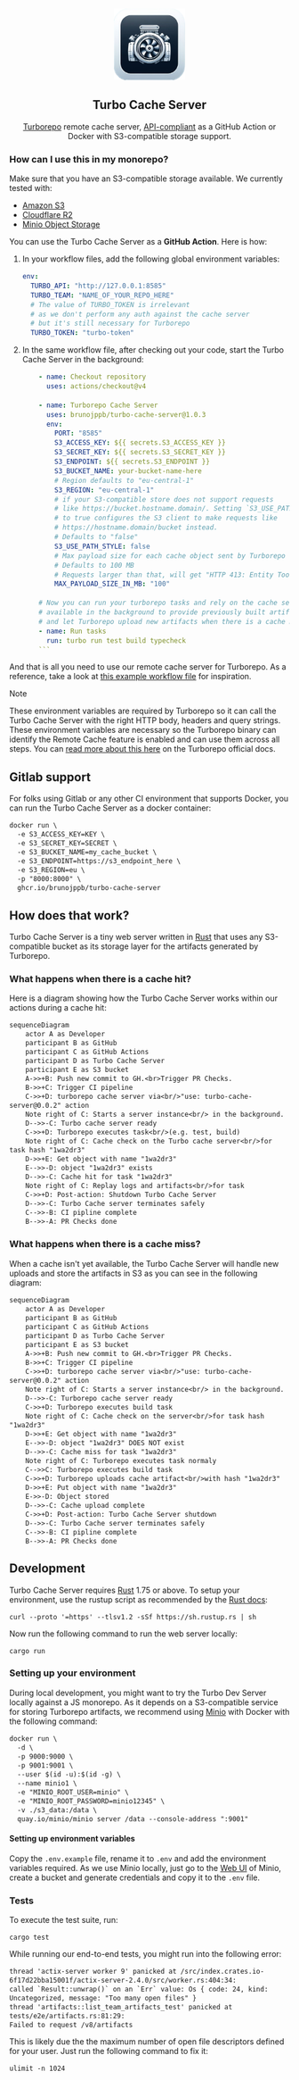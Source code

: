 <p align="center"><br><img src="./icon.png" width="128" height="128" alt="Turbo engine" /></p>
<h2 align="center">Turbo Cache Server</h2>
<p align="center">
  <a href="https://turbo.build/repo">Turborepo</a> remote cache server, <a href="https://turbo.build/repo/docs/core-concepts/remote-caching#self-hosting">API-compliant</a> as a GitHub Action or Docker with S3-compatible storage support.
</p>

### How can I use this in my monorepo?

Make sure that you have an S3-compatible storage available. We currently tested
with:

- [Amazon S3](https://aws.amazon.com/s3/)
- [Cloudflare R2](https://www.cloudflare.com/en-gb/developer-platform/r2/)
- [Minio Object Storage](https://min.io/)

You can use the Turbo Cache Server as a **GitHub Action**. Here is how:

1.  In your workflow files, add the following global environment variables:

    ```yml
    env:
      TURBO_API: "http://127.0.0.1:8585"
      TURBO_TEAM: "NAME_OF_YOUR_REPO_HERE"
      # The value of TURBO_TOKEN is irrelevant
      # as we don't perform any auth against the cache server
      # but it's still necessary for Turborepo
      TURBO_TOKEN: "turbo-token"
    ```

1.  In the same workflow file, after checking out your code,
    start the Turbo Cache Server in the background:

    ````yml
        - name: Checkout repository
          uses: actions/checkout@v4

        - name: Turborepo Cache Server
          uses: brunojppb/turbo-cache-server@1.0.3
          env:
            PORT: "8585"
            S3_ACCESS_KEY: ${{ secrets.S3_ACCESS_KEY }}
            S3_SECRET_KEY: ${{ secrets.S3_SECRET_KEY }}
            S3_ENDPOINT: ${{ secrets.S3_ENDPOINT }}
            S3_BUCKET_NAME: your-bucket-name-here
            # Region defaults to "eu-central-1"
            S3_REGION: "eu-central-1"
            # if your S3-compatible store does not support requests
            # like https://bucket.hostname.domain/. Setting `S3_USE_PATH_STYLE`
            # to true configures the S3 client to make requests like
            # https://hostname.domain/bucket instead.
            # Defaults to "false"
            S3_USE_PATH_STYLE: false
            # Max payload size for each cache object sent by Turborepo
            # Defaults to 100 MB
            # Requests larger than that, will get "HTTP 413: Entity Too Large" errors
            MAX_PAYLOAD_SIZE_IN_MB: "100"

        # Now you can run your turborepo tasks and rely on the cache server
        # available in the background to provide previously built artifacts (cache hits)
        # and let Turborepo upload new artifacts when there is a cache miss.
        - name: Run tasks
          run: turbo run test build typecheck
        ```
    ````

And that is all you need to use our remote cache server for Turborepo. As a
reference, take a look at
[this example workflow file](https://github.com/brunojppb/turbo-decay/blob/main/.github/workflows/ci.yml)
for inspiration.

> [!NOTE]
> These environment variables are required by Turborepo so it can call
> the Turbo Cache Server with the right HTTP body, headers and query strings.
> These environment variables are necessary so the Turborepo binary can identify
> the Remote Cache feature is enabled and can use them across all steps. You can
> [read more about this here](https://turbo.build/repo/docs/ci#setup) on the
> Turborepo official docs.

## Gitlab support

For folks using Gitlab or any other CI environment that supports Docker,
you can run the Turbo Cache Server as a docker container:

```shell
docker run \
  -e S3_ACCESS_KEY=KEY \
  -e S3_SECRET_KEY=SECRET \
  -e S3_BUCKET_NAME=my_cache_bucket \
  -e S3_ENDPOINT=https://s3_endpoint_here \
  -e S3_REGION=eu \
  -p "8000:8000" \
  ghcr.io/brunojppb/turbo-cache-server
```

## How does that work?

Turbo Cache Server is a tiny web server written in
[Rust](https://www.rust-lang.org/) that uses any S3-compatible bucket as its
storage layer for the artifacts generated by Turborepo.

### What happens when there is a cache hit?

Here is a diagram showing how the Turbo Cache Server works within our actions
during a cache hit:

```mermaid
sequenceDiagram
    actor A as Developer
    participant B as GitHub
    participant C as GitHub Actions
    participant D as Turbo Cache Server
    participant E as S3 bucket
    A->>+B: Push new commit to GH.<br>Trigger PR Checks.
    B->>+C: Trigger CI pipeline
    C->>+D: turborepo cache server via<br/>"use: turbo-cache-server@0.0.2" action
    Note right of C: Starts a server instance<br/> in the background.
    D-->>-C: Turbo cache server ready
    C->>+D: Turborepo executes task<br/>(e.g. test, build)
    Note right of C: Cache check on the Turbo cache server<br/>for task hash "1wa2dr3"
    D->>+E: Get object with name "1wa2dr3"
    E-->>-D: object "1wa2dr3" exists
    D-->>-C: Cache hit for task "1wa2dr3"
    Note right of C: Replay logs and artifacts<br/>for task
    C->>+D: Post-action: Shutdown Turbo Cache Server
    D-->>-C: Turbo Cache server terminates safely
    C-->>-B: CI pipline complete
    B-->>-A: PR Checks done
```

### What happens when there is a cache miss?

When a cache isn't yet available, the Turbo Cache Server will handle new uploads
and store the artifacts in S3 as you can see in the following diagram:

```mermaid
sequenceDiagram
    actor A as Developer
    participant B as GitHub
    participant C as GitHub Actions
    participant D as Turbo Cache Server
    participant E as S3 bucket
    A->>+B: Push new commit to GH.<br>Trigger PR Checks.
    B->>+C: Trigger CI pipeline
    C->>+D: turborepo cache server via<br/>"use: turbo-cache-server@0.0.2" action
    Note right of C: Starts a server instance<br/> in the background.
    D-->>-C: Turborepo cache server ready
    C->>+D: Turborepo executes build task
    Note right of C: Cache check on the server<br/>for task hash "1wa2dr3"
    D->>+E: Get object with name "1wa2dr3"
    E-->>-D: object "1wa2dr3" DOES NOT exist
    D-->>-C: Cache miss for task "1wa2dr3"
    Note right of C: Turborepo executes task normaly
    C-->>C: Turborepo executes build task
    C->>+D: Turborepo uploads cache artifact<br/>with hash "1wa2dr3"
    D->>+E: Put object with name "1wa2dr3"
    E->>-D: Object stored
    D-->>-C: Cache upload complete
    C->>+D: Post-action: Turbo Cache Server shutdown
    D-->>-C: Turbo Cache server terminates safely
    C-->>-B: CI pipline complete
    B-->>-A: PR Checks done
```

## Development

Turbo Cache Server requires [Rust](https://www.rust-lang.org/) 1.75 or above. To
setup your environment, use the rustup script as recommended by the
[Rust docs](https://www.rust-lang.org/learn/get-started):

```shell
curl --proto '=https' --tlsv1.2 -sSf https://sh.rustup.rs | sh
```

Now run the following command to run the web server locally:

```shell
cargo run
```

### Setting up your environment

During local development, you might want to try the Turbo Dev Server locally
against a JS monorepo. As it depends on a S3-compatible service for storing
Turborepo artifacts, we recommend using [Minio](https://min.io/) with Docker
with the following command:

```shell
docker run \
  -d \
  -p 9000:9000 \
  -p 9001:9001 \
  --user $(id -u):$(id -g) \
  --name minio1 \
  -e "MINIO_ROOT_USER=minio" \
  -e "MINIO_ROOT_PASSWORD=minio12345" \
  -v ./s3_data:/data \
  quay.io/minio/minio server /data --console-address ":9001"
```

#### Setting up environment variables

Copy the `.env.example` file, rename it to `.env` and add the environment
variables required. As we use Minio locally, just go to the
[Web UI](http://localhost:9001) of Minio, create a bucket and generate
credentials and copy it to the `.env` file.

### Tests

To execute the test suite, run:

```shell
cargo test
```

While running our end-to-end tests, you might run into the following error:

```log
thread 'actix-server worker 9' panicked at /src/index.crates.io-6f17d22bba15001f/actix-server-2.4.0/src/worker.rs:404:34:
called `Result::unwrap()` on an `Err` value: Os { code: 24, kind: Uncategorized, message: "Too many open files" }
thread 'artifacts::list_team_artifacts_test' panicked at tests/e2e/artifacts.rs:81:29:
Failed to request /v8/artifacts
```

This is likely due the the maximum number of open file descriptors defined for
your user. Just run the following command to fix it:

```shell
ulimit -n 1024
```
